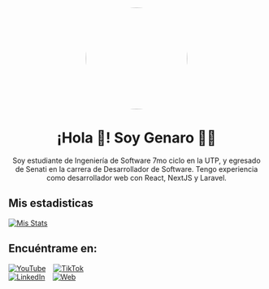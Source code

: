 <style>
  .profile-img {
    border-radius: 100%;
  }
</style>

<div align="center">
   <img class="profile-img" width="200" src="https://avatars.githubusercontent.com/u/50786070?v=4" />
   <h1>¡Hola 👋! Soy Genaro 👨‍💻</h1>
   <p>Soy estudiante de Ingeniería de Software 7mo ciclo en la UTP, y egresado de Senati en la carrera de Desarrollador de Software. Tengo experiencia como desarrollador web con React, NextJS y Laravel.</p>
</div>

## **Mis estadisticas**
[![Mis Stats](https://github-readme-stats.vercel.app/api?username=Genaro-Robles&show_icons=true&locale=es&theme=dark#gh-dark-mode-only)](https://github.com/anuraghazra/github-readme-stats)

## Encuéntrame en:
[![YouTube](https://img.shields.io/badge/YouTube-Rexardev-FF0000?style=for-the-badge&logo=youtube&logoColor=white&labelColor=101010)](https://youtube.com/@rexardev-p9t)
&ensp;
[![TikTok](https://img.shields.io/badge/TikTok-@rexardev-69C9D0?style=for-the-badge&logo=tiktok&logoColor=white&labelColor=101010)](https://tiktok.com/@rexardev)
</br>
[![LinkedIn](https://img.shields.io/badge/LinkedIn-Genaro_Robles-0077B5?style=for-the-badge&logo=linkedin&logoColor=white&labelColor=101010)](https://www.linkedin.com/in/genaro-robles-quintana)
&ensp;
[![Web](https://img.shields.io/badge/Web-Proximamente-14a1f0?style=for-the-badge&logo=dev.to&logoColor=white&labelColor=101010)](https://www.youtube.com/watch?v=dQw4w9WgXcQ)
